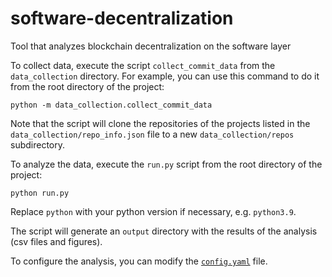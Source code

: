 # software-decentralization
Tool that analyzes blockchain decentralization on the software layer 

To collect data, execute the script `collect_commit_data` from the `data_collection` directory.
For example, you can use this command to do it from the root directory of the project:
```
python -m data_collection.collect_commit_data
```
Note that the script will clone the repositories of the projects listed in the `data_collection/repo_info.json` file 
to a new `data_collection/repos` subdirectory. 

To analyze the data, execute the `run.py` script from the root directory of the project:
```
python run.py
```

Replace `python` with your python version if necessary, e.g. `python3.9`.

The script will generate an `output` directory with the results of the analysis (csv files and figures).

To configure the analysis, you can modify the [`config.yaml`](https://github.com/Blockchain-Technology-Lab/software-decentralization/blob/main/config.yaml) file.